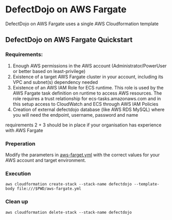 # DefectDojo on AWS Fargate

DefectDojo on AWS Fargate uses a single AWS Cloudformation template

## DefectDojo on AWS Fargate Quickstart

### Requirements:
1. Enough AWS permissions in the AWS account (Administrator/PowerUser or better based on least-privilege)
2. Existence of a target AWS Fargate cluster in your account, including its VPC and subnet(s) dependency needed 
3. Existence of an AWS IAM Role for ECS runtime. This role is used by the AWS Fargate task definition on runtime to access AWS resources. The role requires a trust relationship for ecs-tasks.amazonaws.com and in this setup access to CloudWatch and ECS through AWS IAM Policies
4. Creation of external defectdojo database (like AWS RDS MySQL) where you will need the endpoint, username, password and name

requirements 2 + 3 should be in place if your organisation has experience with AWS Fargate

### Preperation
Modify the parameters in [aws-farget.yml](aws-farget.yml) with the correct values for your AWS account and target environment.

### Execution
```
aws cloudformation create-stack --stack-name defectdojo --template-body file:///$PWD/aws-fargate.yml
```

### Clean up
```
aws cloudformation delete-stack --stack-name defectdojo
```